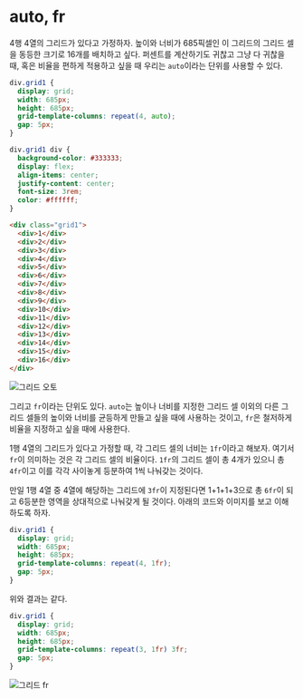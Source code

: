 # auto, fr
4행 4열의 그리드가 있다고 가정하자. 높이와 너비가 685픽셀인 이 그리드의 그리드 셀을 동등한 크기로 16개를 배치하고 싶다. 퍼센트를 계산하기도 귀찮고 그냥 다 귀찮을 때, 혹은 비율을 편하게 적용하고 싶을 때 우리는 `auto`이라는 단위를 사용할 수 있다.

```css
div.grid1 {
  display: grid;
  width: 685px;
  height: 685px;
  grid-template-columns: repeat(4, auto);
  gap: 5px;
}

div.grid1 div {
  background-color: #333333;
  display: flex;
  align-items: center;
  justify-content: center;
  font-size: 3rem;
  color: #ffffff;
}
```

```html
<div class="grid1">
  <div>1</div>
  <div>2</div>
  <div>3</div>
  <div>4</div>
  <div>5</div>
  <div>6</div>
  <div>7</div>
  <div>8</div>
  <div>9</div>
  <div>10</div>
  <div>11</div>
  <div>12</div>
  <div>13</div>
  <div>14</div>
  <div>15</div>
  <div>16</div>
</div>
```

![그리드 오토](https://drive.google.com/uc?export=view&id=1v2GKoblJpx3jMUeUvu9cCC0CyhoiE6zr)

그리고 `fr`이라는 단위도 있다. `auto`는 높이나 너비를 지정한 그리드 셀 이외의 다른 그리드 셀들의 높이와 너비를 균등하게 만들고 싶을 때에 사용하는 것이고, `fr`은 철저하게 비율을 지정하고 싶을 때에 사용한다.

1행 4열의 그리드가 있다고 가정할 때, 각 그리드 셀의 너비는 `1fr`이라고 해보자. 여기서 `fr`이 의미하는 것은 각 그리드 셀의 비율이다. `1fr`의 그리드 셀이 총 4개가 있으니 총 `4fr`이고 이를 각각 사이놓게 등분하여 1씩 나눠갖는 것이다.

만일 1행 4열 중 4열에 해당하는 그리드에 `3fr`이 지정된다면 1+1+1+3으로 총 `6fr`이 되고 6등분한 영역을 상대적으로 나눠갖게 될 것이다. 아래의 코드와 이미지를 보고 이해하도록 하자.

```css
div.grid1 {
  display: grid;
  width: 685px;
  height: 685px;
  grid-template-columns: repeat(4, 1fr);
  gap: 5px;
}
```

위와 결과는 같다.

```css
div.grid1 {
  display: grid;
  width: 685px;
  height: 685px;
  grid-template-columns: repeat(3, 1fr) 3fr;
  gap: 5px;
}
```

![그리드 fr](https://drive.google.com/uc?export=view&id=127F0uUw51bBtfK7DwDGDhrivjPaGptRV)